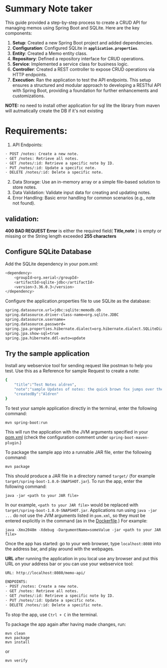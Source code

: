 # Summary Note taker
This guide provided a step-by-step process to create a CRUD API for managing memos using Spring Boot and SQLite. Here are the key components:

1. **Setup**: Created a new Spring Boot project and added dependencies.
2. **Configuration**: Configured SQLite in **`application.properties`**.
3. **Entity**: Created a Memo entity class.
4. **Repository**: Defined a repository interface for CRUD operations.
5. **Service**: Implemented a service class for business logic.
6. **Controller**: Created a REST controller to expose CRUD operations via HTTP endpoints.
7. **Execution**: Ran the application to test the API endpoints.
This setup ensures a structured and modular approach to developing a RESTful API with Spring Boot, providing a foundation for further enhancements and customizations.

**NOTE:**
no need to install other application for sql lite the library from maven will autmatically create the DB if it's not existing

# Requirements:

1. API Endpoints:
```bash
· POST /notes: Create a new note.
· GET /notes: Retrieve all notes.
· GET /notes/:id: Retrieve a specific note by ID.
· PUT /notes/:id: Update a specific note.
· DELETE /notes/:id: Delete a specific note.
```
2. Data Storage: Use an in-memory array or a simple file-based solution to store notes.
3. Data Validation: Validate input data for creating and updating notes.
4. Error Handling: Basic error handling for common scenarios (e.g., note not found).

## validation:

**400 BAD REQUEST Error** is either the required field( **Title,note** ) is empty or missing or the String length exceeded **255 characters**

## Configure SQLite Database
Add the SQLite dependency in your pom.xml:
```bash
<dependency>
    <groupId>org.xerial</groupId>
    <artifactId>sqlite-jdbc</artifactId>
    <version>3.36.0.3</version>
</dependency>
```

Configure the application.properties file to use SQLite as the database:
```bash
spring.datasource.url=jdbc:sqlite:memodb.db
spring.datasource.driver-class-name=org.sqlite.JDBC
spring.datasource.username=
spring.datasource.password=
spring.jpa.properties.hibernate.dialect=org.hibernate.dialect.SQLiteDialect
spring.jpa.show-sql=true
spring.jpa.hibernate.ddl-auto=update
```

 ## **Try the sample application**


Install any webservice tool for sending request like postman to help you test. Use this as a Reference for sample Request to create a note:
```bash
{
    "title":"Test Notes aldren",
    "note":"sample Updates of notes: the quick brown fox jumps over the lazy dog.",
    "createdBy":"Aldren"
}
```

To test your sample application directly in the terminal, enter the following command:

    mvn spring-boot:run

This will run the application with the JVM arguments specified in your [pom.xml](pom.xml) (check the configuration comment under `spring-boot-maven-plugin`.)

To package the sample app into a runnable JAR file, enter the following command:

    mvn package

This should produce a JAR file in a directory named `target/` (for example `target/spring-boot-1.0.0-SNAPSHOT.jar`). To run the app, enter the following command:

    java -jar <path to your JAR file>

In our example, `<path to your JAR file>` would be replaced with `target/spring-boot-1.0.0-SNAPSHOT.jar`.
Applications run using `java -jar ...` do not use the JVM arguments listed in `pom.xml`, so they must be entered explicitly in the command (as in the
[Dockerfile](Dockerfile).) For example:

    java -Xmx2048m -Xdebug -DargumentName=someValue -jar <path to your JAR file>

Once the app has started: go to your web browser, type `localhost:8080` into the address bar, and play around with the webpages.

**URL** after running the application in you local use any browser and put this URL on your address bar or you can use your webservice tool:
```bash
URL: http://localhost:8080/memo-api/

ENDPOINTS:
· POST /notes: Create a new note.
· GET /notes: Retrieve all notes.
· GET /notes/:id: Retrieve a specific note by ID.
· PUT /notes/:id: Update a specific note.
· DELETE /notes/:id: Delete a specific note.
```

To stop the app, use `Ctrl + C` in the terminal.

To package the app again after having made changes, run:

    mvn clean
    mvn package
    mvn install
   
or

    mvn verify
 

